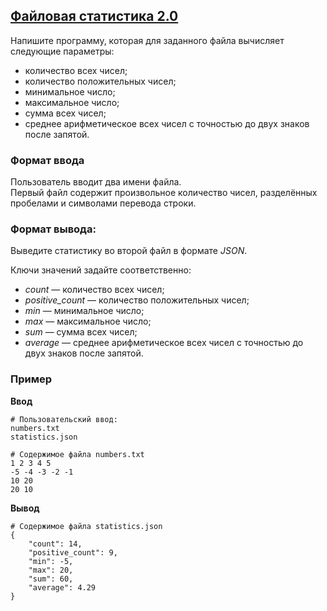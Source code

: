 ## [Файловая статистика 2.0](../../../solutions/3.5/35_k.py)

Напишите программу, которая для заданного файла вычисляет следующие параметры:

- количество всех чисел;
- количество положительных чисел;
- минимальное число;
- максимальное число;
- сумма всех чисел;
- среднее арифметическое всех чисел с точностью до двух знаков после запятой.

### Формат ввода

Пользователь вводит два имени файла.\
Первый файл содержит произвольное количество чисел, разделённых пробелами и символами перевода строки.

### Формат вывода:

Выведите статистику во второй файл в формате _JSON_.

Ключи значений задайте соответственно:

- _count_ — количество всех чисел;
- _positive_count_ — количество положительных чисел;
- _min_ — минимальное число;
- _max_ — максимальное число;
- _sum_ — сумма всех чисел;
- _average_ — среднее арифметическое всех чисел с точностью до двух знаков после запятой.

### Пример

**Ввод**
```plaintext
# Пользовательский ввод:
numbers.txt
statistics.json

# Содержимое файла numbers.txt
1 2 3 4 5
-5 -4 -3 -2 -1
10 20
20 10
```

**Вывод**
```plaintext
# Содержимое файла statistics.json
{
    "count": 14,
    "positive_count": 9,
    "min": -5,
    "max": 20,
    "sum": 60,
    "average": 4.29
}
```
